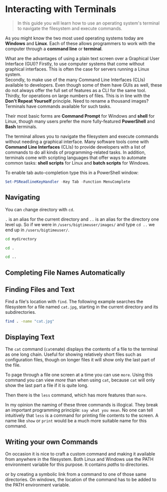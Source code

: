 # Interacting with Terminals

> In this guide you will learn how to use an operating system's terminal to navigate the filesystem and execute commands.

As you might know the two most used operating systems today are **Windows** and **Linux**. Each of these allows programmers to work with the computer through a **command line** or **terminal**.

What are the advantages of using a plain text screen over a Graphical User Interface (GUI)? Firstly, to use computer systems that come without graphical interfaces. This is often the case for servers running a Linux system.  
Secondly, to make use of the many Command Line Interfaces (CLIs) available to developers. Even though some of them have GUIs as well, these do not always offer the full set of features as a CLI for the same tool.  
Thirdly, for operations on large numbers of files. This is in line with the **Don't Repeat Yourself** principle. Need to rename a thousand images? Terminals have commands available for such tasks.

Their most basic forms are **Command Prompt** for Windows and **shell** for Linux, though many users prefer the more fully-featured **PowerShell** and **Bash** terminals.


The terminal allows you to navigate the filesystem and execute commands without needing a graphical interface. Many software tools come with **Command Line Interfaces** (CLIs) to provide developers with a list of commands to do all kinds of programming-related tasks. In addition, terminals come with scripting languages that offer ways to automate common tasks: **shell scripts** for Linux and **batch scripts** for Windows.


To enable tab auto-completion type this in a PowerShell window:
```powershell
Set-PSReadlineKeyHandler -Key Tab -Function MenuComplete
```

## Navigating
You can `c`hange `d`irectory with `cd`.

`.` is an alias for the current directory and `..` is an alias for the directory one level up. So if we were in `/users/bigtimeuser/images/` and type `cd ..` we end up in `/users/bigtimeuser/`.

```bash
cd mydirectory

cd .

cd ..
```

## Completing File Names Automatically



## Finding Files and Text
Find a file's location with `find`. The following example searches the filesystem for a file named `cat.jpg`, starting in the current directory and its subdirectories.

```bash
find . -name "cat.jpg"
```

## Displaying Text
The `cat` command (`cat`enate) displays the contents of a file to the terminal as one long chain. Useful for showing relatively short files such as configuration files, though on longer files it will show only the last part of the file.

To page through a file one screen at a time you can use `more`. Using this command you can view _more_ than when using `cat`, because `cat` will only show the last part a file if it is quite long.

Then there is the `less` command, which has more features than `more`.

In my opinion the naming of these three commands is illogical. They break an important programming principle: `say what you mean`. No one can tell intuitively that `less` is a command for printing file contents to the screen. A name like `show` or `print` would be a much more suitable name for this command.


## Writing your own Commands
On occasion it is nice to craft a custom command and making it available from anywhere in the filesystem. Both Linux and Windows use the PATH environment variable for this purpose. It contains _paths_ to directories.


or by creating a symbolic link from a command to one of those same directories. On windows, the location of the command has to be added to the PATH environment variable.
